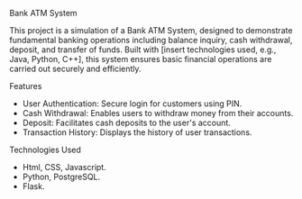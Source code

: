 Bank ATM System

This project is a simulation of a Bank ATM System, designed to demonstrate fundamental banking operations including balance inquiry, cash withdrawal, deposit, and transfer of funds. Built with [insert technologies used, e.g., Java, Python, C++], this system ensures basic financial operations are carried out securely and efficiently.

 Features

- User Authentication: Secure login for customers using PIN.
- Cash Withdrawal: Enables users to withdraw money from their accounts.
- Deposit: Facilitates cash deposits to the user's account.
- Transaction History: Displays the history of user transactions.

 Technologies Used
 
- Html, CSS, Javascript.
-  Python, PostgreSQL.
- Flask.
